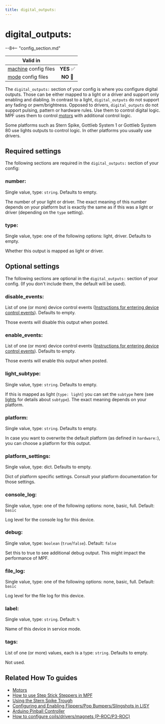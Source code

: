 ```yaml
---
title: digital_outputs:
---
```


# digital_outputs:


--8<-- "config_section.md"

| Valid in | |
|-----|:----:|
|[machine](instructions/machine_config.md) config files |**YES** :white_check_mark:|
|[mode](instructions/mode_config.md) config files|**NO** :no_entry_sign:|

The `digital_outputs:` section of your config is where you configure
digital outputs. Those can be either mapped to a light or a driver and
support only enabling and diabling. In contrast to a light,
`digital_outputs` do not support any fading or pwm/brightness. Opposed
to drivers, `digital_outputs` do not support pulsing, pattern or
hardware rules. Use them to control digital logic. MPF uses them to
control [motors](motors.md) with
additional control logic.

Some platforms such as Stern Spike, Gottlieb System 1 or Gottlieb System
80 use lights outputs to control logic. In other platforms you usually
use drivers.

## Required settings

The following sections are required in the `digital_outputs:` section of
your config:

### number:

Single value, type: `string`. Defaults to empty.

The number of your light or driver. The exact meaning of this number
depends on your platform but is exactly the same as if this was a light
or driver (depending on the `type` setting).

### type:

Single value, type: one of the following options: light, driver.
Defaults to empty.

Whether this output is mapped as light or driver.

## Optional settings

The following sections are optional in the `digital_outputs:` section of
your config. (If you don't include them, the default will be used).

### disable_events:

List of one (or more) device control events
([Instructions for entering device control events](instructions/device_control_events.md)). Defaults to empty.

Those events will disable this output when posted.

### enable_events:

List of one (or more) device control events
([Instructions for entering device control events](instructions/device_control_events.md)). Defaults to empty.

Those events will enable this output when posted.

### light_subtype:

Single value, type: `string`. Defaults to empty.

If this is mapped as light (`type: light`) you can set the `subtype`
here (see [lights](lights.md) for
details about `subtype`). The exact meaning depends on your platform.

### platform:

Single value, type: `string`. Defaults to empty.

In case you want to overwrite the default platform (as defined in
`hardware:`), you can choose a platform for this output.

### platform_settings:

Single value, type: dict. Defaults to empty.

Dict of platform specific settings. Consult your platform documentation
for those settings.

### console_log:

Single value, type: one of the following options: none, basic, full.
Default: `basic`

Log level for the console log for this device.

### debug:

Single value, type: `boolean` (`true`/`false`). Default: `false`

Set this to true to see additional debug output. This might impact the
performance of MPF.

### file_log:

Single value, type: one of the following options: none, basic, full.
Default: `basic`

Log level for the file log for this device.

### label:

Single value, type: `string`. Default: `%`

Name of this device in service mode.

### tags:

List of one (or more) values, each is a type: `string`. Defaults to
empty.

Not used.

## Related How To guides

* [Motors](../mechs/motors.md)
* [How to use Step Stick Steppers in MPF](../hardware/stepstick.md)
* [Using the Stern Spike Trough](../mechs/troughs/spike_trough.md)
* [Configuring and Enabling Flippers/Pop Bumpers/Slingshots in LISY](../hardware/lisy/flippers_slings_popbumpers.md)
* [Arduino Pinball Controller](../hardware/apc/index.md)
* [How to configure coils/drivers/magnets (P-ROC/P3-ROC)](../hardware/multimorphic/drivers.md)
